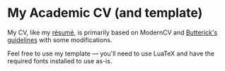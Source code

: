 # My Academic CV (and template)

My CV, like my [résumé](https://github.com/venkatasg/resume), is primarily based on ModernCV and [Butterick's guidelines](https://practicaltypography.com/resumes.html) with some modifications.

Feel free to use my template &mdash; you'll need to use LuaTeX and have the required fonts installed to use as-is.

